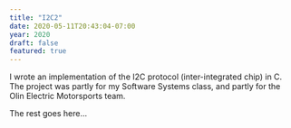 ```yaml
---
title: "I2C2"
date: 2020-05-11T20:43:04-07:00
year: 2020
draft: false
featured: true
---
```


I wrote an implementation of the I2C protocol (inter-integrated chip) in C. The project was partly for my Software Systems class, and partly for the Olin Electric Motorsports team.

<!--more-->

The rest goes here...

